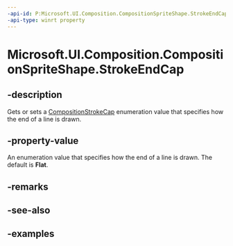 ```yaml
---
-api-id: P:Microsoft.UI.Composition.CompositionSpriteShape.StrokeEndCap
-api-type: winrt property
---
```


<!-- Property syntax.
public CompositionStrokeCap StrokeEndCap { get;  set; }
-->

# Microsoft.UI.Composition.CompositionSpriteShape.StrokeEndCap

## -description

Gets or sets a [CompositionStrokeCap](compositionstrokecap.md) enumeration value that specifies how the end of a line is drawn.

## -property-value

An enumeration value that specifies how the end of a line is drawn. The default is **Flat**.

## -remarks

## -see-also

## -examples

